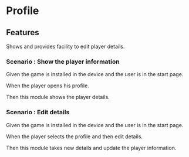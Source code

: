 # Profile

## Features

Shows and provides facility to edit player details.

### Scenario : Show the player information

  Given the game is installed in the device and the user is in the
  start page.
  
  When the player opens his profile.
  
  Then this module shows the player details.

### Scenario : Edit details

  Given the game is installed in the device and the user is in the
  start page.
  
  When the player selects the profile and then edit details.
  
  Then this module takes new details and update the player
  information.
